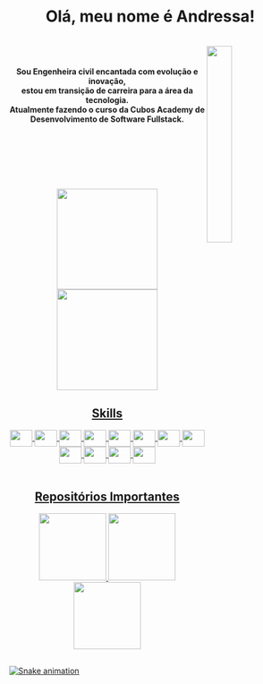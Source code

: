 <h1 align="center"> Olá, meu nome é Andressa! </h1>
<div>
  <div>
  <br>
  <img align="right" src="https://64.media.tumblr.com/fe8562deba2ce1791f2c8af08a622da9/tumblr_mkrnrhTB6j1r998ieo1_500.gif" height="30%" width="30%"/>
  <br>
  </div>
  <div>
  <h4 align="center">Sou Engenheira civil encantada com evolução e inovação, 
    <br>
    estou em transição de carreira para a área da tecnologia.
    <br>
    Atualmente fazendo o curso da Cubos Academy de
    <br>
    Desenvolvimento de Software Fullstack.  
  </div>
</h3> 
</div>

<br>
<br>
<br>
<br>

##

<div align="center">
  <a href="https://github.com/Andressavcon">
  <img height="180em" src="https://github-readme-stats.vercel.app/api?username=andressavcon&count_private=true&show_icons=true&theme=radical"/> 
  <img height="180em" src="https://github-readme-stats.vercel.app/api/top-langs/?username=andressavcon&layout=compact&theme=radical"/>
</div>

<h2 align="center">Skills</h2>
<div align="center" style="display: inline_block">
  <img align="center" src="https://cdn.jsdelivr.net/gh/devicons/devicon/icons/github/github-original-wordmark.svg" height="30" width="40"/>
  <img align="center" src="https://cdn.jsdelivr.net/gh/devicons/devicon/icons/git/git-original.svg" height="30" width="40"/>
  <img align="center" src="https://cdn.jsdelivr.net/gh/devicons/devicon/icons/javascript/javascript-plain.svg" height="30" width="40"/>
  <img align="center" src="https://cdn.jsdelivr.net/gh/devicons/devicon/icons/nodejs/nodejs-plain-wordmark.svg" height="30" width="40"/>
  <img align="center" src="https://cdn.jsdelivr.net/gh/devicons/devicon/icons/express/express-original-wordmark.svg" height="30" width="40"/>
  <img align="center" src="https://cdn.jsdelivr.net/gh/devicons/devicon/icons/postgresql/postgresql-plain-wordmark.svg" height="30" width="40"/>
  <img align="center" src="https://cdn.jsdelivr.net/gh/devicons/devicon@latest/icons/mysql/mysql-original.svg" height="30" width="40"/>
  <img align="center" src="https://cdn.jsdelivr.net/gh/devicons/devicon/icons/typescript/typescript-plain.svg" height="30" width="40"/>
  <img align="center" src="https://cdn.jsdelivr.net/gh/devicons/devicon/icons/html5/html5-plain-wordmark.svg" height="30" width="40"/>
  <img align="center" src="https://cdn.jsdelivr.net/gh/devicons/devicon/icons/css3/css3-plain-wordmark.svg" height="30" width="40"/>
  <img align="center" src="https://cdn.jsdelivr.net/gh/devicons/devicon/icons/react/react-original-wordmark.svg" height="30" width="40"/> 
  <img align="center" src="https://cdn.jsdelivr.net/gh/devicons/devicon/icons/vscode/vscode-original-wordmark.svg" height="30" width="40"/>
</div>

<br>

<h2 align="center">Repositórios Importantes</h2>
<div align="center">  
  <a href="https://github.com/Andressavcon/projeto-modulo-02-cubos-academy"/>
  <img height="120em" src="https://github-readme-stats.vercel.app/api/pin/?username=andressavcon&repo=projeto-modulo-02-cubos-academy&theme=radical"/>
  
  <a href="https://github.com/Andressavcon/projeto-modulo-03-cubos-academy"/>
  <img height="120em" src="https://github-readme-stats.vercel.app/api/pin/?username=andressavcon&repo=projeto-modulo-03-cubos-academy&theme=radical"/>
  
  <a href="https://github.com/Andressavcon/super-mario"/>
  <img height="120em" src="https://github-readme-stats.vercel.app/api/pin/?username=andressavcon&repo=super-mario&theme=radical"/>
  
</div>

##

![Snake animation](https://github.com/andressavcon/andressavcon/blob/output/github-contribution-grid-snake.svg)
